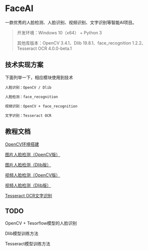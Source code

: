 # FaceAI

一款优秀的人脸检测、人脸识别、视频识别、文字识别等智能AI项目。

>开发环境：Windows 10（x64） + Python 3
>
>其他库版本：OpenCV 3.4.1、Dlib 19.8.1、face_recognition 1.2.2、Tesseract OCR 4.0.0-beta.1

## 技术实现方案 ##

下面列举一下，相应模块使用到技术

	人脸识别：OpenCV / Dlib

	人脸检测：face_recognition
	
	视频识别：OpenCV + face_recognition

	文字识别：Tesseract OCR


## 教程文档 ##

[OpenCV环境搭建](doc/settingup.md)

[图片人脸检测（OpenCV版）](doc/detectionOpenCV.md)

[图片人脸检测（Dlib版）](doc/detectionDlib.md)

[视频人脸检测（OpenCV版）](doc/videoOpenCV.md)

[视频人脸检测（Dlib版）](doc/videoDlib.md)

[Tesseract OCR文字识别](doc/tesseractOCR.md)


## TODO ##
OpenCV + Tesorflow模型的人脸识别

Dlib模型训练方法

Tesseract模型训练方法

